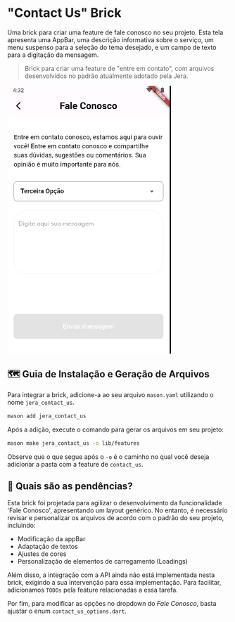 # "Contact Us" Brick

Uma brick para criar uma feature de fale conosco no seu projeto. Esta tela apresenta uma AppBar, uma descrição informativa sobre o serviço, um menu suspenso para a seleção do tema desejado, e um campo de texto para a digitação da mensagem.

> Brick para criar uma feature de "entre em contato",  com arquivos desenvolvidos no padrão atualmente adotado pela Jera.

![Contact Us Brick Example](contact_us_brick_example.png)

## 🗺️ Guia de Instalação e Geração de Arquivos

Para integrar a brick, adicione-a ao seu arquivo `mason.yaml` utilizando o nome `jera_contact_us`.

```bash
mason add jera_contact_us
```

Após a adição, execute o comando para gerar os arquivos em seu projeto:

```bash
mason make jera_contact_us -o lib/features
```

Observe que o que segue após o `-o` é o caminho no qual você deseja adicionar a pasta com a feature de `contact_us`.

## 🤔 Quais são as pendências?

Esta brick foi projetada para agilizar o desenvolvimento da funcionalidade 'Fale Conosco', apresentando um layout genérico. No entanto, é necessário revisar e personalizar os arquivos de acordo com o padrão do seu projeto, incluindo:

- Modificação da appBar
- Adaptação de textos
- Ajustes de cores
- Personalização de elementos de carregamento (Loadings)

Além disso, a integração com a API ainda não está implementada nesta brick, exigindo a sua intervenção para essa implementação. Para facilitar, adicionamos `TODOs` pela feature relacionadas a essa tarefa.

Por fim, para modificar as opções no dropdown do *Fale Conosco*, basta ajustar o enum `contact_us_options.dart`.
